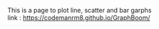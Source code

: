 This is a page to plot line, scatter and bar garphs <br>
link : https://codemanrm8.github.io/GraphBoom/
